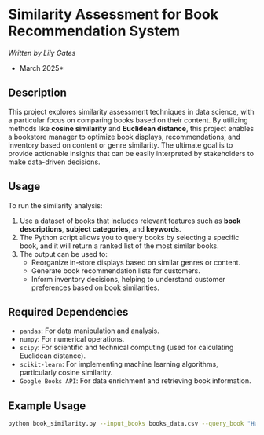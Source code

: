 # Similarity Assessment for Book Recommendation System
*Written by Lily Gates*
* March 2025*

## Description
This project explores similarity assessment techniques in data science, with a particular focus on comparing books based on their content. By utilizing methods like **cosine similarity** and **Euclidean distance**, this project enables a bookstore manager to optimize book displays, recommendations, and inventory based on content or genre similarity. The ultimate goal is to provide actionable insights that can be easily interpreted by stakeholders to make data-driven decisions.

## Usage
To run the similarity analysis:

1. Use a dataset of books that includes relevant features such as **book descriptions**, **subject categories**, and **keywords**.
2. The Python script allows you to query books by selecting a specific book, and it will return a ranked list of the most similar books.
3. The output can be used to:
   - Reorganize in-store displays based on similar genres or content.
   - Generate book recommendation lists for customers.
   - Inform inventory decisions, helping to understand customer preferences based on book similarities.

## Required Dependencies
- `pandas`: For data manipulation and analysis.
- `numpy`: For numerical operations.
- `scipy`: For scientific and technical computing (used for calculating Euclidean distance).
- `scikit-learn`: For implementing machine learning algorithms, particularly cosine similarity.
- `Google Books API`: For data enrichment and retrieving book information.

## Example Usage
```bash
python book_similarity.py --input_books books_data.csv --query_book "Harry Potter and the Sorcerer's Stone"
